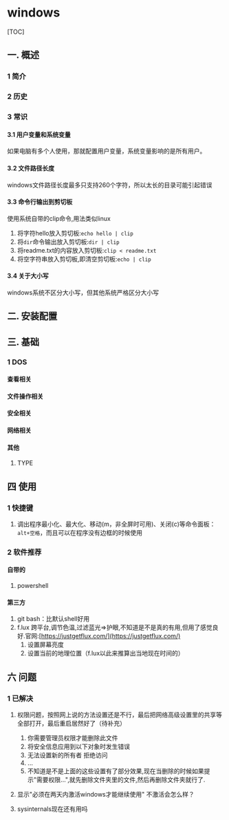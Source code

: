 # windows
[TOC]
## 一. 概述
### 1 简介
### 2 历史
### 3 常识
#### 3.1 用户变量和系统变量  
如果电脑有多个人使用，那就配置用户变量，系统变量影响的是所有用户。

#### 3.2 文件路径长度
windows文件路径长度最多只支持260个字符，所以太长的目录可能引起错误

#### 3.3 命令行输出到剪切板
使用系统自带的clip命令,用法类似linux
1. 将字符hello放入剪切板:`echo hello | clip`
2. 将`dir`命令输出放入剪切板:`dir | clip`
3. 将readme.txt的内容放入剪切板:`clip < readme.txt`
4. 将空字符串放入剪切板,即清空剪切板:`echo | clip`

#### 3.4 关于大小写
windows系统不区分大小写，但其他系统严格区分大小写

## 二. 安装配置
## 三. 基础
### 1 DOS
#### 查看相关
#### 文件操作相关
#### 安全相关
#### 网络相关
#### 其他
1. TYPE

## 四 使用
### 1 快捷键
1. 调出程序最小化、最大化、移动(m，非全屏时可用)、关闭(c)等命令面板：`alt+空格`，而且可以在程序没有边框的时候使用

### 2 软件推荐
#### 自带的
1. powershell
#### 第三方
1. git bash：比默认shell好用
2. f.lux
    跨平台,调节色温,过滤蓝光=>护眼,不知道是不是真的有用,但用了感觉良好.官网:[https://justgetflux.com/](https://justgetflux.com/)
    1. 设置屏幕亮度
    2. 设置当前的地理位置（f.lux以此来推算出当地现在时间的）

## 六 问题
### 1 已解决
1. 权限问题，按照网上说的方法设置还是不行，最后把网络高级设置里的共享等全部打开，最后重启居然好了（待补充）
    1. 你需要管理员权限才能删除此文件
    2. 将安全信息应用到以下对象时发生错误
    3. 无法设置新的所有者 拒绝访问
    4. ...
    5. 不知道是不是上面的这些设置有了部分效果,现在当删除的时候如果提示"需要权限...",就先删除文件夹里的文件,然后再删除文件夹就行了.

2. 显示"必须在两天内激活windows才能继续使用"
    不激活会怎么样？
3. sysinternals现在还有用吗

